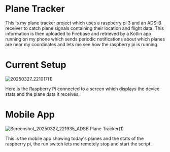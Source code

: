 # Plane Tracker

This is my plane tracker project which uses a raspberry pi 3 and an ADS-B receiver to catch plane signals containing their location and flight data. This information
is then uploaded to Firebase and retrieved by a Kotlin app running on my phone which sends periodic notifications about which planes are near my coordinates and lets
me see how the raspberry pi is running.

# Current Setup
![20250327_221017(1)](https://github.com/user-attachments/assets/880dfb90-bb74-4b0d-a955-8516e61e497f)

Here is the Raspberry Pi connected to a screen which displays the device stats and the plane data it receives.

# Mobile App
![Screenshot_20250327_221935_ADSB Plane Tracker(1)](https://github.com/user-attachments/assets/5d865781-7706-4403-b1e7-e1fd96a8d875)

This is the mobile app showing today's planes and the stats of the raspberry pi, the run switch lets me remotely stop and start the script.
